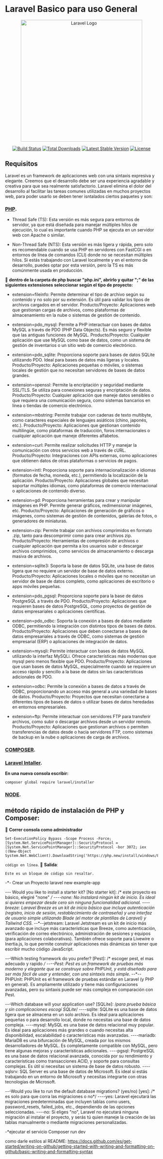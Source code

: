 # Laravel Basico para uso General

<p align="center"><a href="https://laravel.com" target="_blank"><img src="https://raw.githubusercontent.com/laravel/art/master/logo-lockup/5%20SVG/2%20CMYK/1%20Full%20Color/laravel-logolockup-cmyk-red.svg" width="400" alt="Laravel Logo"></a></p>

<p align="center">
<a href="https://github.com/laravel/framework/actions"><img src="https://github.com/laravel/framework/workflows/tests/badge.svg" alt="Build Status"></a>
<a href="https://packagist.org/packages/laravel/framework"><img src="https://img.shields.io/packagist/dt/laravel/framework" alt="Total Downloads"></a>
<a href="https://packagist.org/packages/laravel/framework"><img src="https://img.shields.io/packagist/v/laravel/framework" alt="Latest Stable Version"></a>
<a href="https://packagist.org/packages/laravel/framework"><img src="https://img.shields.io/packagist/l/laravel/framework" alt="License"></a>
</p>

## Requisitos
Laravel es un framework de aplicaciones web con una sintaxis expresiva y elegante. Creemos que el desarrollo debe ser una experiencia agradable y creativa para que sea realmente satisfactorio. Laravel elimina el dolor del desarrollo al facilitar las tareas comunes utilizadas en muchos proyectos web, para poder usarlo se deben tener isntalados ciertos paquetes y son:

### [PHP](https://www.php.net).
  - Thread Safe (TS): Esta versión es más segura para entornos de servidor, ya que está diseñada para manejar múltiples hilos de ejecución, lo cual es importante cuando PHP se ejecuta en un servidor web con Apache o similar.

  - Non-Thread Safe (NTS): Esta versión es más ligera y rápida, pero solo es recomendable cuando se usa PHP en servidores con FastCGI o en entornos de línea de comandos (CLI) donde no se necesitan múltiples hilos. Si estás trabajando con Laravel localmente y en el entorno de desarrollo, puedes optar por esta versión, pero la TS es más comúnmente usada en producción.

🔹 **dentro de la carpeta de php buscar "php.ini", abrirlo y quitar ";" de las siguientes extensiones seleccionar según el tipo de proyecto:**

  - extension=fileinfo: Permite determinar el tipo de archivo según su contenido y no solo por su extensión. Es útil para validar los tipos de archivos cargados en el servidor. Producto/Proyecto: Aplicaciones web que gestionan cargas de archivos, como plataformas de almacenamiento en la nube o sistemas de gestión de contenido.

  - extension=pdo_mysql: Permite a PHP interactuar con bases de datos MySQL a través de PDO (PHP Data Objects). Es más seguro y flexible que las antiguas funciones de MySQL. Producto/Proyecto: Cualquier aplicación que use MySQL como base de datos, como un sistema de gestión de inventarios o un sitio web de comercio electrónico.

  - extension=pdo_sqlite: Proporciona soporte para bases de datos SQLite utilizando PDO. Ideal para bases de datos más ligeras y locales. Producto/Proyecto: Aplicaciones pequeñas o móviles, o sistemas locales de gestión que no necesitan servidores de bases de datos grandes.

  - extension=openssl: Permite la encriptación y seguridad mediante SSL/TLS. Se utiliza para conexiones seguras y encriptación de datos. Producto/Proyecto: Cualquier aplicación que maneje datos sensibles o que requiera una comunicación segura, como sistemas bancarios en línea o tiendas de comercio electrónico.

  - extension=mbstring: Permite trabajar con cadenas de texto multibyte, como caracteres especiales de lenguajes asiáticos (chino, japonés, etc.). Producto/Proyecto: Aplicaciones que gestionan contenido multilingüe, como plataformas de traducción, foros internacionales o cualquier aplicación que maneje diferentes alfabetos.

  - extension=curl: Permite realizar solicitudes HTTP y manejar la comunicación con otros servicios web a través de cURL. Producto/Proyecto: Integraciones con APIs externas, como aplicaciones que obtienen datos de otras plataformas o servicios de pagos.

  - extension=intl: Proporciona soporte para internacionalización e idiomas (formatos de fecha, moneda, etc.), permitiendo la localización de la aplicación. Producto/Proyecto: Aplicaciones globales que necesitan soportar múltiples idiomas, como plataformas de comercio internacional o aplicaciones de contenido diverso.

  - extension=gd: Proporciona herramientas para crear y manipular imágenes en PHP. Permite generar gráficos, redimensionar imágenes, etc. Producto/Proyecto: Aplicaciones de generación de gráficos o imágenes, como sistemas de gestión de contenidos, galerías de fotos, o generadores de miniaturas.

  - extension=zip: Permite trabajar con archivos comprimidos en formato .zip, tanto para descomprimir como para crear archivos zip. Producto/Proyecto: Herramientas de compresión de archivos o cualquier aplicación que permita a los usuarios subir o descargar archivos comprimidos, como servicios de almacenamiento o descarga masiva de archivos.

  - extension=sqlite3: Soporta la base de datos SQLite, una base de datos ligera que no requiere un servidor de base de datos externo. Producto/Proyecto: Aplicaciones locales o móviles que no necesitan un servidor de base de datos completo, como aplicaciones de escritorio o apps móviles pequeñas.

  - extension=pdo_pgsql: Proporciona soporte para la base de datos PostgreSQL a través de PDO. Producto/Proyecto: Aplicaciones que requieren bases de datos PostgreSQL, como proyectos de gestión de datos empresariales o aplicaciones científicas.

  - extension=pdo_odbc: Soporta la conexión a bases de datos mediante ODBC, permitiendo la integración con distintos tipos de bases de datos. Producto/Proyecto: Aplicaciones que deben conectarse a bases de datos empresariales a través de ODBC, como sistemas de gestión empresarial (ERP) o aplicaciones de integración de datos.

  - extension=mysqli: Permite interactuar con bases de datos MySQL utilizando la interfaz MySQLi. Ofrece características más modernas que mysql pero menos flexible que PDO. Producto/Proyecto: Aplicaciones que usan bases de datos MySQL, especialmente cuando se requiere un acceso rápido y sencillo a la base de datos sin las características adicionales de PDO.

  - extension=odbc: Permite la conexión a bases de datos a través de ODBC, proporcionando un acceso más general a una variedad de bases de datos. Producto/Proyecto: Proyectos que necesitan conectarse a diferentes tipos de bases de datos o utilizar bases de datos heredadas en entornos empresariales.

  - extension=ftp: Permite interactuar con servidores FTP para transferir archivos, como subir o descargar archivos desde un servidor remoto. Producto/Proyecto: Aplicaciones que gestionan archivos o permiten transferencias de datos desde o hacia servidores FTP, como sistemas de backup en la nube o aplicaciones de carga de archivos.

### [COMPOSER](https://getcomposer.org/download).
### [Laravel Intaller](https://github.com/laravel/installer).  
**En una nueva consola escribir:**
```
composer global require laravel/installer
```

### [NODE](https://nodejs.org/es).

## método rápido de instalación de PHP y Composer:
 🔹 **Correr consola como administrador**
 ```
Set-ExecutionPolicy Bypass -Scope Process -Force; [System.Net.ServicePointManager]::SecurityProtocol = [System.Net.ServicePointManager]::SecurityProtocol -bor 3072; iex ((New-Object System.Net.WebClient).DownloadString('https://php.new/install/windows/8.4'))
```


`código en línea`.
🔹 **Salida**:
```
Este es un bloque de código sin resaltar.
```
-*- Crear un Proyecto
laravel new example-app

-*-*- Would you like to install a starter kit? [No starter kit]: /* este proyecto es básico, elegiré "none" */
-*-*--none: No instalará ningún kit de inicio. Es ideal si quieres empezar desde cero sin ninguna funcionalidad adicional.
-*-*--breeze: Laravel Breeze es un kit de inicio básico que incluye autenticación (registro, inicio de sesión, restablecimiento de contraseña) y una interfaz de usuario simple utilizando Blade (el motor de plantillas de Laravel) y Tailwind CSS.
-*-*--jetstream: Laravel Jetstream es un kit de inicio más avanzado que incluye más características que Breeze, como autenticación, verificación de correo electrónico, administración de sesiones y equipos (para aplicaciones colaborativas). También ofrece soporte para Livewire o Inertia.js, lo que permite construir aplicaciones más dinámicas sin tener que escribir mucho código JavaScript.

-*-*-Which testing framework do you prefer? [Pest]: /* escoger pest, el mas adecuado y rapido */
-*-*--Pest: Pest es un framework de pruebas más moderno y elegante que se construye sobre PHPUnit, y está diseñado para ser más fácil de usar y entender, con una sintaxis más simple.
-*-*--PHPUnit: PHPUnit es el framework de pruebas estándar en Laravel (y PHP en general). Es ampliamente utilizado y tiene más configuraciones avanzadas, pero su sintaxis puede ser más compleja en comparación con Pest.

-*-*-Which database will your application use? [SQLite]: /*para prueba básica y sin complicaciones escogí SQLite*/
-*-*--sqlite: SQLite es una base de datos ligera que se almacena en un solo archivo. Es ideal para aplicaciones pequeñas o para desarrollo local, donde no necesitas una base de datos compleja.
-*-*--mysql: MySQL es una base de datos relacional muy popular. Es ideal para aplicaciones más grandes o cuando necesitas alta disponibilidad, escalabilidad o características más avanzadas.
-*-*--mariadb: MariaDB es una bifurcación de MySQL, creada por los mismos desarrolladores de MySQL. Es completamente compatible con MySQL, pero tiene algunas mejoras y características adicionales.
-*-*--pgsql: PostgreSQL es una base de datos relacional avanzada, conocida por su rendimiento y características como transacciones ACID, y soporte para consultas complejas. Es útil si necesitas un sistema de base de datos robusto.
-*-*--sqlsrv: SQL Server es una base de datos de Microsoft. Es ideal si estás trabajando en un entorno de Microsoft y necesitas integrarte con otras tecnologías de Microsoft.

-*-*-Would you like to run the default database migrations? (yes/no) [yes]: /* es solo para que corra las migraciones o no*/
-*-*--yes: Laravel ejecutará las migraciones predeterminadas que incluyen tablas como users, password_resets, failed_jobs, etc., dependiendo de las opciones seleccionadas.
-*-*--no: Si eliges "no", Laravel no ejecutará ninguna migración al instalar el proyecto, y serás tú quien maneje la creación de las tablas manualmente o mediante migraciones personalizadas.

-*ejecutar el servicio
Composer run dev

como darle estilos al README:
https://docs.github.com/es/get-started/writing-on-github/getting-started-with-writing-and-formatting-on-github/basic-writing-and-formatting-syntax
